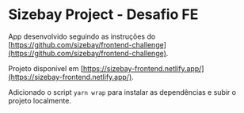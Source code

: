 # Sizebay Project - Desafio FE

App desenvolvido seguindo as instruções do [https://github.com/sizebay/frontend-challenge](https://github.com/sizebay/frontend-challenge).

Projeto disponível em [https://sizebay-frontend.netlify.app/](https://sizebay-frontend.netlify.app/).

Adicionado o script `yarn wrap` para instalar as dependências e subir o projeto localmente.
